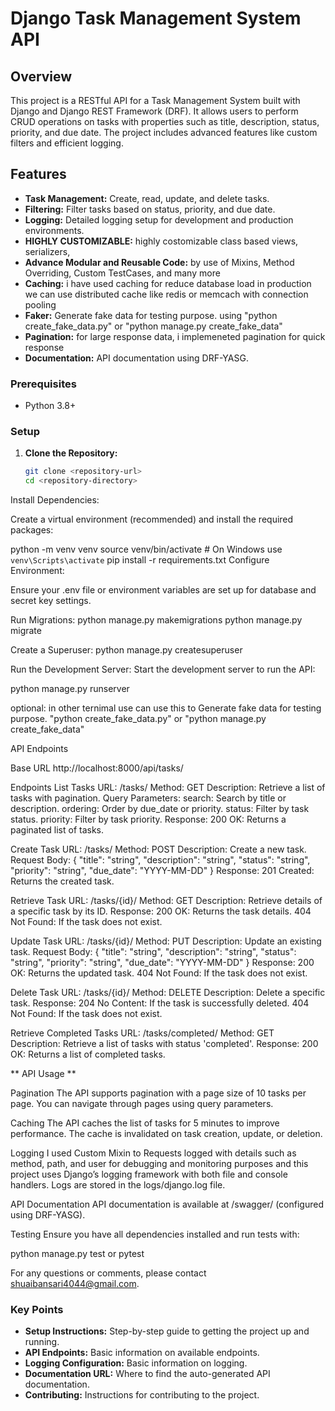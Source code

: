 # Django Task Management System API

## Overview

This project is a RESTful API for a Task Management System built with Django and Django REST Framework (DRF). It allows users to perform CRUD operations on tasks with properties such as title, description, status, priority, and due date. The project includes advanced features like custom filters and efficient logging.

## Features

- **Task Management:** Create, read, update, and delete tasks.
- **Filtering:** Filter tasks based on status, priority, and due date.
- **Logging:** Detailed logging setup for development and production environments.
- **HIGHLY CUSTOMIZABLE:**  highly costomizable class based views, serializers, 
- **Advance Modular and Reusable Code:** by use of Mixins, Method Overriding, Custom TestCases, and many more
- **Caching:** i have used caching for reduce database load in production we can use distributed cache like redis or memcach with connection pooling
- **Faker:**  Generate fake data for testing purpose. using "python create_fake_data.py" or "python manage.py create_fake_data" 
- **Pagination:** for large response data, i implemeneted pagination for quick response
- **Documentation:** API documentation using DRF-YASG.


### Prerequisites

- Python 3.8+

### Setup

1. **Clone the Repository:**

   ```bash
   git clone <repository-url>
   cd <repository-directory>
Install Dependencies:

Create a virtual environment (recommended) and install the required packages:

python -m venv venv
source venv/bin/activate  # On Windows use `venv\Scripts\activate`
pip install -r requirements.txt
Configure Environment:

Ensure your .env file or environment variables are set up for database and secret key settings.

Run Migrations:
python manage.py  makemigrations
python manage.py migrate

Create a Superuser:
python manage.py createsuperuser

Run the Development Server:
Start the development server to run the API:

python manage.py runserver

optional:
  in other ternimal use can use this to Generate fake data for testing purpose. 
    "python create_fake_data.py" or "python manage.py create_fake_data" 


API Endpoints

Base URL
  http://localhost:8000/api/tasks/

Endpoints
  List Tasks
      URL: /tasks/
      Method: GET
      Description: Retrieve a list of tasks with pagination.
      Query Parameters:
      search: Search by title or description.
      ordering: Order by due_date or priority.
      status: Filter by task status.
      priority: Filter by task priority.
      Response:
      200 OK: Returns a paginated list of tasks.

  Create Task
      URL: /tasks/
      Method: POST
      Description: Create a new task.
      Request Body:
      {
        "title": "string",
        "description": "string",
        "status": "string",
        "priority": "string",
        "due_date": "YYYY-MM-DD"
      }
      Response:
      201 Created: Returns the created task.

  Retrieve Task
      URL: /tasks/{id}/
      Method: GET
      Description: Retrieve details of a specific task by its ID.
      Response:
      200 OK: Returns the task details.
      404 Not Found: If the task does not exist.

  Update Task
      URL: /tasks/{id}/
      Method: PUT
      Description: Update an existing task.
      Request Body:
      {
        "title": "string",
        "description": "string",
        "status": "string",
        "priority": "string",
        "due_date": "YYYY-MM-DD"
      }
      Response:
      200 OK: Returns the updated task.
      404 Not Found: If the task does not exist.
      

  Delete Task
      URL: /tasks/{id}/
      Method: DELETE
      Description: Delete a specific task.
      Response:
      204 No Content: If the task is successfully deleted.
      404 Not Found: If the task does not exist.

  Retrieve Completed Tasks
      URL: /tasks/completed/
      Method: GET
      Description: Retrieve a list of tasks with status 'completed'.
      Response:
      200 OK: Returns a list of completed tasks.


** API Usage **

Pagination
The API supports pagination with a page size of 10 tasks per page. You can navigate through pages using query parameters.

Caching
The API caches the list of tasks for 5 minutes to improve performance. The cache is invalidated on task creation, update, or deletion.

Logging
I used Custom Mixin to Requests logged with details such as method, path, and user for debugging and monitoring purposes and this project uses Django’s logging framework with both file and console handlers. Logs are stored in the logs/django.log file.

API Documentation
API documentation is available at /swagger/ (configured using DRF-YASG).

Testing
Ensure you have all dependencies installed and run tests with:

python manage.py test
or 
pytest

For any questions or comments, please contact shuaibansari4044@gmail.com.

### Key Points

- **Setup Instructions:** Step-by-step guide to getting the project up and running.
- **API Endpoints:** Basic information on available endpoints.
- **Logging Configuration:** Basic information on logging.
- **Documentation URL:** Where to find the auto-generated API documentation.
- **Contributing:** Instructions for contributing to the project.





